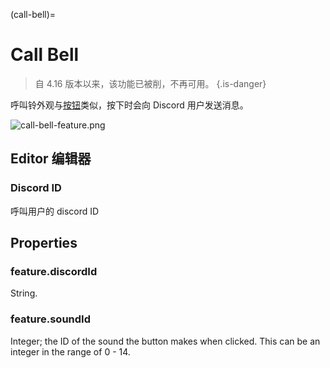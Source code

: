 (call-bell)=
# Call Bell

> 自 4.16 版本以来，该功能已被削，不再可用。
{.is-danger}

呼叫铃外观与[按钮](https://wiki.cryptovoxels.com/features/button)类似，按下时会向 Discord 用户发送消息。

![call-bell-feature.png](https://wiki.cryptovoxels.com/call-bell-feature.png)

## Editor 编辑器

### Discord ID

呼叫用户的 discord ID

## Properties

### feature.discordId

String.

### feature.soundId

Integer; the ID of the sound the button makes when clicked. This can be an integer in the range of 0 - 14.